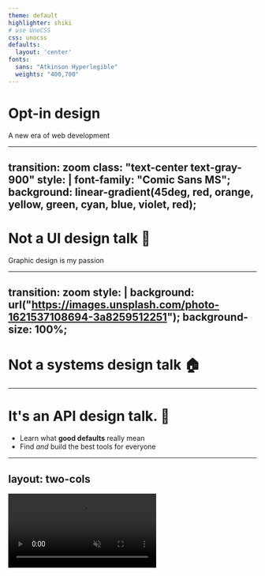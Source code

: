 ```yaml
---
theme: default
highlighter: shiki
# use UnoCSS
css: unocss
defaults:
  layout: 'center'
fonts:
  sans: "Atkinson Hyperlegible"
  weights: "400,700"
---
```


# **Opt-in design**

A new era of web development

---
transition: zoom
class: "text-center text-gray-900"
style: |
  font-family: "Comic Sans MS";
  background: linear-gradient(45deg, red, orange, yellow, green, cyan, blue, violet, red);
---

# Not a **UI design talk** 🎨

Graphic design is my passion

---
transition: zoom
style: |
  background: url("https://images.unsplash.com/photo-1621537108694-3a8259512251");
  background-size: 100%;
---

<h1 class="bg-gray-500 px-5 py-3 rounded-lg shadow-xl">Not a <strong>systems design</strong> talk 🏠</h1>

<!-- <img src="https://images.unsplash.com/photo-1621537108694-3a8259512251" class="absolute inset-0 opacity-20"> -->

---

# It's an **API design talk.** 🔨

<v-clicks>

- Learn what **good defaults** really mean
- Find _and_ build the best tools for everyone

</v-clicks>

---
layout: two-cols
---

<video src="/whiteboard-flip.mov" autoplay loop muted />

::right::

<div class="pl-5">

# I'm Ben! 👋

- Dream job: Lego set designer
- Actual job: Core maintainer at **Astro.build**

<v-click>

- CEO of whiteboards [**wtw.dev**](https://wtw.dev) 👀
- Champion of content 🏆

</v-click>

</div>

---

# 🙋 **Have you used ReactJS before?**

---

# Has **this** happened to you? 🙋

<img src="/useeffect-explosion.gif" />

---

# Have you Googled **this** before? 🙋

<img src=/use-memo.png class="w-140" />

<arrow x1=200 y1=220 x2=330 y2=130 width=3 color=red />

---

# Principle: **re-render by default**

---
src: ./slides/easy-then-hard.md
---

---

# This is opt-out design

Example: React

<v-clicks>

- **Assume** a goal, **lower** developer friction as much as possible to get there.
- ✅ Hide complexity, get it shipped.
- 😈 ...But deal with **complexity monster** later.

</v-clicks>

---

# What can we do differently?

<div v-click>

Let's compare **React** vs **Solid**

> A declarative JavaScript framework for building **fast UIs** with **max control over reactivity.**
>
> ~ _[Fireship, second best tech Youtuber](https://www.youtube.com/watch?v=hw3Bx5vxKl0)_

</div>

---
layout: default
clicks: 4
---

<div class="grid place-items-center h-100">
<div grid="~ cols-2 gap-4">
<div>

## React

```tsx {all|13,14,5,7-8|5,14|3,18} {at:0}
import { useState } from 'react';

function ShoppingCart() {
  const [qty, setQty] = useState(0);
  const price = calculatePrice(qty);
  
  const productImages = fetchImages('[product]');
  const shippingText = fetchShipping('[product]');

  return (
    <>
      <ProductImages images={productImages} />
      <button onClick={() => setQuantity(qty)}>{qty}</button>
      <p>{price}</p>
      <p>{shippingText}</p>
    </>
  )
}
```

<PriceReact v-if="$slidev.nav.clicks === 1" />
<PriceReact v-if="$slidev.nav.clicks === 2" />

<v-click at=3>

**React:** Rerun where state is **declared.**

</v-click>

</div>
<div>

## Solid

```tsx {1-5,7-18|13,14,5,7-8|6,14|14} {at:0}
import { createSignal } from 'solid-js';

function ShoppingCart() {
  const [qty, setQty] = createSignal(0);
  ❌ const price = calculatePrice(qty);
  ✅ const price = () => calculatePrice(qty);
  const productImages = fetchImages('[product]');
  const shippingText = fetchShipping('[product]');

  return (
    <>
      <ProductImages images={productImages} />
      <button onClick={() => setQuantity(qty)}>{qty}</button>
      <p>{price}</p>
      <p>{shippingText}</p>
    </>
  )
}
```

<PriceSolid v-if="$slidev.nav.clicks === 1" />
<PriceSolid v-if="$slidev.nav.clicks === 2" />

<v-click at=3>

**Solid:** Rerun where state is **used.**

</v-click>

</div>
</div>
</div>

---

# Part of a new wave in frameworks

Case: Svelte

Svelte uses a `$` to opt-in to interactivity

```svelte {2,3,7|2,4,7}
<script>
let quantity = 0;
❌ let price = calculatePrice(quantity);
✅ $: price = calculatePrice(quantity);
</script>

<Price>{price}</Price>
```

---

# From opt-out to opt-in

---

# Opt-in design principles

<v-clicks>

1. Find the lowest-common-denominator.
2. Make complexity easy to add, **when intended.**
3. Stay **user-first,** not developer-first.

</v-clicks>

---

# 1. Find the lowest-common-denominator.

- What's the **simplest use case** for your tool?
- Ex. Simplest React app just renders HTML with no state.
- No "here's a car with opt-in wheels"

---

# 2. Make complexity easy to add, **when intended.**

- Don't start with the kitchen sink and walk backwards
- Ex. Use a `$:` wrapper to trigger Svelte re-renders

---

# 3. Stay **user-first,** not developer-first.

- Low complexity baseline often means better UX
- Ex. Opt-in rerenders = fewer CPU cycles = better perf

---

# Whole world of examples

---
clicks: 3
---

# Deno brings opt-in to permissions

```json {all|4-7}
{
  "tasks": {
    "serve": "deno run
      --allow-net
      --allow-read
      --allow-run
      --allow-env
      server.dev.ts"
  }
}
```

<v-click at=2>

1. LCD? <strong v-click=3>✅ Simple CLI tool without I/O</strong>
2. Additive complexity? <strong v-click=3>✅ Flags that describe what's added</strong>
3. User-first? <strong v-click=3>✅ Minimizes security vulnerabilities</strong>

</v-click>

---
clicks: 4
---

# Astro brings opt-in to client-side JS

```astro {all|5-6|2,7-8}
---
import LikeButton from '../components/LikeButton';
---

<!--⚡️ Static HTML, 0 JS-->
<h1>Welcome to static HTML!</h1>
<!--🏃‍♂️ Interactive like button, load JS when visible-->
<LikeButton client:visible />
```

<v-click at=3>

1. LCD? <strong v-click=4>✅ Static homepage with 0 JS</strong>
2. Additive complexity? <strong v-click=4>✅ `client:` directive flags JS</strong>
4. User-first? <strong v-click=4>✅ Maximize core web vitals</strong>

</v-click>

---
clicks: 4
---

# React Suspense brings opt-in to loading

```tsx {all|4,5|6-9}
export function EcommProductListing() {
  return (
    <ProductListing>
      {/* 🛑 Block until description is ready */}
      <Description />
      {/* 🔁 Send loading spinner, update when ready */}
      <Suspense fallback={ReviewsSkeleton}>
        <Reviews />
      </Suspense>
    </ProductListing>
  )
}
```

<v-click at=3>

1. LCD? <strong v-click=4>✅ Critical pages (ex. homepage) where blocking > loading spinners</strong>
2. Additive complexity? <strong v-click=4>✅ Suspense adds loading state</strong>
3. User-first? <strong v-click=4>✅ Minimize loading and layout shift for SEO</strong>

</v-click>

---

# Let's see a demo!

<div>

[astro.new](https://astro.dev)

</div>

---

# Thank you!

- 🚀 **Join the Astro discord** - [astro.build/chat](astro.build/chat)
- 🔎 Find me **@bholmesdev** everywhere - [wtw.dev](wtw.dev)
- 🍔 **This slideshow** - [**github.com/bholmesdev**/talk-opt-in-design](github.com/bholmesdev/talk-opt-in-design)